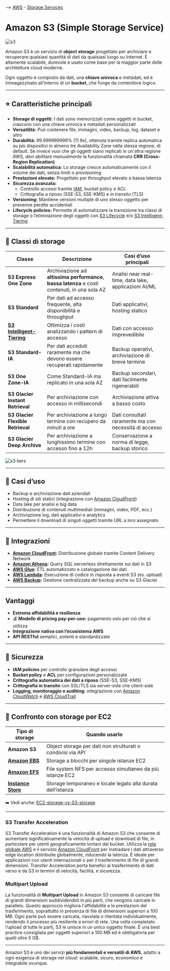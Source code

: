 --> [AWS](/00-Intro/AWS.md)  -  [Storage Services](/02-Storage-services/AWS-Storage-Services.md)
# Amazon S3 (Simple Storage Service)

![s3](s3.png)

Amazon S3 è un servizio di **object storage** progettato per archiviare e recuperare qualsiasi quantità di dati da qualsiasi luogo su Internet. È altamente scalabile, durevole e usato come base per la maggior parte delle architetture cloud moderne.

Ogni oggetto è composto da dati, una **chiave univoca** e metadati, ed è immagazzinato all’interno di un **bucket**, che funge da contenitore logico.

---

## ⭐ Caratteristiche principali

- **Storage di oggetti:** I dati sono memorizzati come oggetti in bucket, ciascuno con una chiave univoca e metadati personalizzati
- **Versatilità:** Può contenere file, immagini, video, backup, log, dataset e altro
- **Durabilità:** 99.999999999% (11 9s), ottenuta tramite replica automatica su più dispositivi in almeno tre Availability Zone nella stessa regione, di default. Se invece vuoi che gli oggetti siano replicati in un'altra regione AWS, devi abilitare *manualmente* la funzionalità chiamata **CRR (Cross-Region Replication)**
- **Scalabilità automatica:** Lo storage cresce automaticamente con il volume dei dati, senza limiti o provisioning
- **Prestazioni elevate:** Progettato per throughput elevato e bassa latenza
- **Sicurezza avanzata:**
  - Controllo accessi tramite [IAM](/09-Sicurezza-Compliance-Governance/Sicurezza/AWS-IAM.md), bucket policy e ACL
  - Crittografia a riposo (SSE-S3, SSE-KMS) e in transito (TLS)
- **Versioning:** Mantiene versioni multiple di uno stesso oggetto per prevenire perdite accidentali
- **Lifecycle policies:** Permette di automatizzare la transizione tra classi di storage o l’eliminazione degli oggetti con [S3 Lifecycle](/10-Prezzo-Fatturazione-Supporto/S3-Lifecycle.md) e/o [S3 Intelligent-Tiering](/10-Prezzo-Fatturazione-Supporto/S3-Intelligent-Tiering.md)

---

## 🧱 Classi di storage

| Classe                          | Descrizione                                                                                  | Casi d’uso principali                                   |
|----------------------------------|----------------------------------------------------------------------------------------------|--------------------------------------------------------|
| **S3 Express One Zone**       | Archiviazione ad **altissima performance**, **bassa latenza** e costi contenuti, in una sola AZ | Analisi near real-time, data lake, applicazioni AI/ML |
| **S3 Standard**                | Per dati ad accesso frequente, alta disponibilità e throughput                               | Dati applicativi, hosting statico                      |
| **[S3 Intelligent-Tiering](/10-Prezzo-Fatturazione-Supporto/S3-Intelligent-Tiering.md)** | Ottimizza i costi analizzando i pattern di accesso                                        | Dati con accesso imprevedibile                         |
| **S3 Standard-IA**             | Per dati acceduti raramente ma che devono essere recuperati rapidamente                     | Backup operativi, archiviazione di breve termine       |
| **S3 One Zone-IA**            | Come Standard-IA ma replicato in una sola AZ                                                 | Backup secondari, dati facilmente rigenerabili         |
| **S3 Glacier Instant Retrieval** | Per archiviazione con accesso in millisecondi                                              | Archiviazione attiva a basso costo                     |
| **S3 Glacier Flexible Retrieval** | Per archiviazione a lungo termine con recupero da minuti a ore                          | Dati consultati raramente ma con necessità di accesso  |
| **S3 Glacier Deep Archive**   | Per archiviazione a lunghissimo termine con accesso fino a 12h                              | Conservazione a norma di legge, backup storico         |

![s3 tiers](s3-tier.png)

---

## 🚀 Casi d’uso

- Backup e archiviazione dati aziendali
- Hosting di siti statici (integrazione con [Amazon CloudFront](/03-CDN-e-Networking/Amazon-CloudFront.md))
- Data lake per analisi e big data
- Distribuzione di contenuti multimediali (immagini, video, PDF, ecc.)
- Archiviazione log, dati applicativi e analytics
- Permettere il download di singoli oggetti tramite URL a loro assegnato

---

## 🔗 Integrazioni

- **[Amazon CloudFront](/03-CDN-e-Networking/Amazon-CloudFront.md):** Distribuzione globale tramite Content Delivery Network
- **[Amazon Athena](/07-IA-ML-Analytics/Analytics/Amazon-Athena.md):** Query SQL serverless direttamente sui dati in S3
- **[AWS Glue](/07-IA-ML-Analytics/Analytics/AWS-Glue.md):** ETL automatizzato e catalogazione dei dati
- **[AWS Lambda](/01-Compute-options/AWS-Lambda.md):** Esecuzione di codice in risposta a eventi S3 (es. upload)
- **[AWS Backup](/02-Storage-services/AWS-Backup.md):** Gestione centralizzata del backup anche su S3 Glacier

---

##  Vantaggi

- **Estrema affidabilità e resilienza**
- 💰 **Modello di pricing pay-per-use:** pagamento solo per ciò che si utilizza
- **Integrazione nativa con l’ecosistema AWS**
- **API RESTful** semplici, potenti e standardizzate

---

## 🔐 Sicurezza

- **IAM policies** per controllo granulare degli accessi
- **Bucket policy** e **ACL** per configurazioni personalizzate
- **Crittografia automatica dei dati a riposo** (SSE-S3, SSE-KMS)
- **Crittografia in transito** con SSL/TLS sia server-side che client-side
- **Logging, monitoraggio e auditing:** integrazione con [Amazon CloudWatch](/08-Auditing-Monitoring-Logging/Amazon-CloudWatch.md) e [AWS CloudTrail](/08-Auditing-Monitoring-Logging/Amazon-CloudTrail.md)

---

## 🔄 Confronto con storage per EC2

| Tipo di storage             | Quando usarlo                                                      |
|----------------------------|---------------------------------------------------------------------|
| **Amazon S3**              | Object storage per dati non strutturati o condivisi via API        |
| **[Amazon EBS](/02-Storage-services/Amazon-EBS.md)**         | Storage a blocchi per singole istanze EC2                        |
| **[Amazon EFS](/02-Storage-services/Amazon-EFS.md)**         | File system NFS per accesso simultaneo da più istanze EC2       |
| **[Instance Store](/02-Storage-services/Instance-Store.md)** | Storage temporaneo e locale legato alla durata dell’istanza     |

➡️ Vedi anche: [EC2-storage-vs-S3-storage](/02-Storage-services/EC2-storage-vs-S3-storage.md)

---
### S3 Transfer Acceleration

S3 Transfer Acceleration è una funzionalità di Amazon S3 che consente di aumentare significativamente la velocità di upload e download di file, in particolare per utenti geograficamente lontani dal bucket. 
Utilizza la [rete globale AWS](/03-CDN-e-Networking/Rete-globale-AWS.md) e il servizio [Amazon CloudFront](/03-CDN-e-Networking/Amazon-CloudFront.md) per instradare i dati attraverso edge location distribuite globalmente, riducendo la latenza. 
È ideale per applicazioni con utenti internazionali o per il trasferimento di file di grandi dimensioni.
Transfer Acceleration porta benefici al trasferimento di dati verso e da S3 in termini di velocità, facilità, e sicurezza.

### Multipart Upload

La funzionalità di **Multipart Upload** in Amazon S3 consente di caricare file di grandi dimensioni suddividendoli in più parti, che vengono caricate in parallelo. 
Questo approccio migliora l'affidabilità e le prestazioni del trasferimento, soprattutto in presenza di file di dimensioni superiori a 100 MB. 
Ogni parte può essere caricata, riavviata o ritentata individualmente, rendendo il processo più resiliente a errori di rete. Una volta completato l’upload di tutte le parti, S3 le unisce in un unico oggetto finale. 
È una best practice consigliata per oggetti superiori a 100 MB ed è obbligatoria per quelli oltre 5 GB.


---

Amazon S3 è uno dei servizi **più fondamentali e versatili di AWS**, adatto a ogni esigenza di storage nel cloud: scalabile, sicuro, economico e integrabile ovunque.

